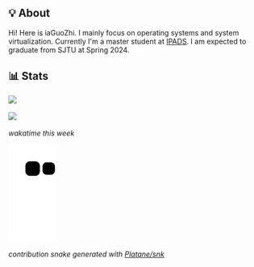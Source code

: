 ## 💡 About

Hi! Here is iaGuoZhi. I mainly focus on operating systems and system virtualization. Currently I'm a master student at [IPADS](https://ipads.se.sjtu.edu.cn/). I am expected to graduate from SJTU at Spring 2024.

## 📊 Stats
![](https://github-readme-stats.vercel.app/api?username=iaguozhi&show_icons=true&count_private=true&hide=stars&theme=tokyonight)

![](https://github-readme-stats.vercel.app/api/wakatime?username=iaguozhi&layout=compact&langs_count=8&theme=tokyonight&v=2)

_wakatime this week_

![github contribution grid snake animation](https://raw.githubusercontent.com/iaGuoZhi/iaGuoZhi/output/github-contribution-grid-snake.svg)

_contribution snake generated with [Platane/snk](https://github.com/Platane/snk)_
